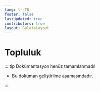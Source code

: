 ```yaml
---
lang: tr-TR
footer: false
lastUpdated: true
contributors: true
layout: GalataLayout
---
```


# Topluluk

::: tip Dokümantasyon henüz tamamlanmadı!

- Bu doküman geliştirilme aşamasındadır.

:::